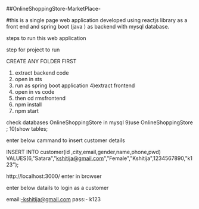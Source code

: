 ##OnlineShoppingStore-MarketPlace-

#this is a single page web application developed using reactjs library as a front end and spring boot (java ) as backend with mysql database.

steps to run this web application

step for project to run

CREATE ANY FOLDER FIRST

1) extract backend code 
2) open in sts
3) run as spring boot application
4)extract frontend
5) open in vs code 
6) then cd rmsfrontend
7) npm install 
8) npm start

check databases OnlineShoppingStore in mysql
9)use OnlineShoppingStore ; 
10)show tables;

enter below cammand to insert customer details

 INSERT INTO customer(id ,city,email,gender,name,phone,pwd) VALUES(6,"Satara","kshitija@gmail.com","Female","Kshitija",1234567890,"k123");

http://localhost:3000/ enter in browser

enter below datails to login as a customer

email:-kshitija@gmail.com pass:- k123
